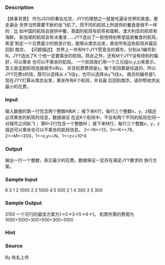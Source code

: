 
### Description
【故事背景】
作为JSOI的著名吃货，JYY的理想之一就是吃遍全世界的美食。要走遍全
世界当然需要不断的坐飞机了。而不同的航班上所提供的餐食是很不一样的：比
如中国的航班会提供中餐，英国的航班有奶茶和蛋糕，澳大利亚的航班有海鲜，
新加坡的航班会有冰激凌……JYY选出了一些他特别希望品尝餐食的航班，希望
制定一个花费最少的旅游计划，能够从南京出发，乘坐所有这些航班并最后回到
南京。
【问题描述】
世界上一共有N个JYY愿意去的城市，分别从1编号到N。JYY选出了K
个他一定要乘坐的航班。除此之外，还有M个JYY没有特别的偏好，可以乘坐
也可以不乘坐的航班。
一个航班我们用一个三元组(x,y,z)来表示，意义是这趟航班连接城市x和y，
并且机票费用是z。每个航班都是往返的，所以JYY花费z的钱，既可以选择从
x飞往y，也可以选择从y飞往x。
南京的编号是1，现在JYY打算从南京出发，乘坐所有K个航班，并且最
后回到南京，请你帮他求出最小的花费。



### Input
输入数据的第一行包含两个整数N和K；
接下来K行，每行三个整数x，y，z描述必须乘坐的航班的信息，数据保证
在这K个航班中，不会有两个不同的航班在同一对城市之间执飞；
第K+2行包含一个整数M；
接下来M行，每行三个整数x，y，z描述可以乘坐也可以不乘坐的航班信息。
2<=N<=13，0<=K<=78，2<=M<=200，1<=x,y<=N，1<=z<=10^4
### Output
输出一行一个整数，表示最少的花费。数据保证一定存在满足JYY要求的
旅行方案。
### Sample Input
6 3
1 2 1000
2 3 1000
4 5 500
2
1 4 300
3 5 300
### Sample Output
3100
一个可行的最佳方案为1->2->3->5->4->1。
机票所需的费用为1000+1000+300+500+300=3100
### Hint

### Source
By 佚名上传